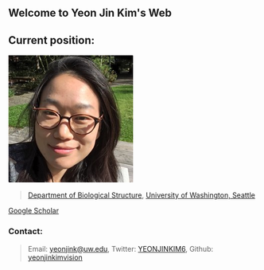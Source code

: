 ## Welcome to Yeon Jin Kim's Web

## Current position: 
![Yeon Jin Kim, Ph.D.](https://github.com/yeonjinkimvision/yeonjinkim.github.io/raw/master/yjk.jpg)

>[Department of Biological Structure](https://depts.washington.edu/biostr/home),
>[University of Washington, Seattle](https://www.washington.edu/)

[Google Scholar](https://scholar.google.ca/citations?user=D4w2Jbec7IMC&hl=en)

### Contact:
>Email: [yeonjink@uw.edu](yeonjink@uw.edu),
>Twitter: [YEONJINKIM6](https://twitter.com/YEONJINKIM6),
>Github: [yeonjinkimvision](https://github.com/yeonjinkimvision)
